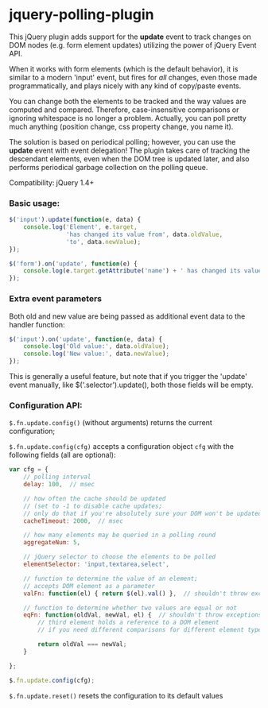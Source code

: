 jquery-polling-plugin
=====================

This jQuery plugin adds support for the **update** event to track changes on DOM nodes (e.g. form element updates) utilizing the power of jQuery Event API.

When it works with form elements (which is the default behavior), it is similar to a modern 'input' event,
but fires for _all_ changes, even those made programmatically, and plays nicely with any kind of copy/paste events.

You can change both the elements to be tracked and the way values are computed and compared.
Therefore, case-insensitive comparisons or ignoring whitespace is no longer a problem.
Actually, you can poll pretty much anything (position change, css property change, you name it).

The solution is based on periodical polling; however, you can use the **update** event with event delegation!
The plugin takes care of tracking the descendant elements, even when the DOM tree is updated later,
and also performs periodical garbage collection on the polling queue.

Compatibility: jQuery 1.4+

### Basic usage:

```javascript
$('input').update(function(e, data) {
    console.log('Element', e.target,
                'has changed its value from', data.oldValue,
                'to', data.newValue);
});

$('form').on('update', function(e) {
    console.log(e.target.getAttribute('name') + ' has changed its value...');
});

```

### Extra event parameters

Both old and new value are being passed as additional event data to the handler function:

```javascript
$('input').on('update', function(e, data) {
    console.log('Old value:', data.oldValue);
    console.log('New value:', data.newValue);
});
```

This is generally a useful feature, but note that if you trigger the 'update' event manually,
like $('.selector').update(), both those fields will be empty.

### Configuration API:

`$.fn.update.config()` (without arguments) returns the current configuration;

`$.fn.update.config(cfg)` accepts a configuration object `cfg` with the following fields (all are optional):

```javascript
var cfg = {
    // polling interval
    delay: 100,  // msec

    // how often the cache should be updated
    // (set to -1 to disable cache updates;
    // only do that if you're absolutely sure your DOM won't be updated)
    cacheTimeout: 2000,  // msec

    // how many elements may be queried in a polling round
    aggregateNum: 5,

    // jQuery selector to choose the elements to be polled
    elementSelector: 'input,textarea,select',

    // function to determine the value of an element;
    // accepts DOM element as a parameter
    valFn: function(el) { return $(el).val() },  // shouldn't throw exceptions :)

    // function to determine whether two values are equal or not
    eqFn: function(oldVal, newVal, el) {  // shouldn't throw exceptions, too :)
        // third element holds a reference to a DOM element
        // if you need different comparisons for different element types

        return oldVal === newVal;
    }

};

$.fn.update.config(cfg);

```

`$.fn.update.reset()` resets the configuration to its default values

